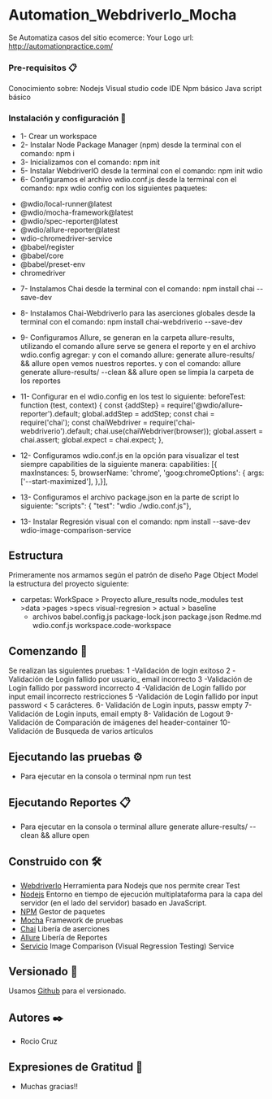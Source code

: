 # Automation_WebdriverIo_Mocha
Se Automatiza casos del sitio ecomerce: Your Logo
url: http://automationpractice.com/
### Pre-requisitos 📋
Conocimiento sobre:
Nodejs
Visual studio code IDE
Npm básico 
Java script básico
### Instalación y configuración 🔧
* 1- Crear un workspace
* 2- Instalar Node Package Manager (npm) desde la terminal con el comando: npm i  
* 3- Inicializamos  con el comando:  npm init
* 5- Instalar WebdriverIO desde la terminal con el comando: npm init wdio 
* 6- Configuramos el archivo wdio.conf.js desde la terminal con el comando: npx wdio config con los siguientes paquetes:
- @wdio/local-runner@latest
- @wdio/mocha-framework@latest
- @wdio/spec-reporter@latest
- @wdio/allure-reporter@latest
- wdio-chromedriver-service
- @babel/register
- @babel/core
- @babel/preset-env
- chromedriver
* 7- Instalamos Chai desde la terminal con el comando: npm install chai --save-dev
* 8- Instalamos Chai-WebdriverIo para las aserciones globales desde la terminal con el comando: npm install chai-webdriverio --save-dev
* 9- Configuramos Allure, se generan en  la carpeta allure-results, utilizando el comando allure serve se genera el reporte y en el archivo wdio.config agregar:
y con  el comando allure: generate allure-results/ && allure open  vemos nuestros reportes. y con el comando: allure generate allure-results/ --clean && allure open se limpia  la carpeta de los reportes
* 11- Configurar en el wdio.config en los test lo siguiente:
   beforeTest: function (test, context) {
        const {addStep} = require('@wdio/allure-reporter').default; 
        global.addStep = addStep;
        const chai = require('chai');
        const chaiWebdriver = require('chai-webdriverio').default;
        chai.use(chaiWebdriver(browser));
        global.assert = chai.assert;
        global.expect = chai.expect;
    },

* 12- Configuramos wdio.conf.js en la opción para visualizar el test siempre capabilities de la siguiente manera:
     capabilities: [{
        maxInstances: 5,
        browserName: 'chrome',
        'goog:chromeOptions': {
            args:['--start-maximized'], },}],
      
* 13- Configuramos el  archivo package.json en la parte de script lo siguiente:
     "scripts": { "test": "wdio ./wdio.conf.js"},

* 13- Instalar  Regresión visual con el comando: npm install --save-dev wdio-image-comparison-service

## Estructura 
Primeramente nos armamos según el patrón de diseño Page Object Model la estructura del proyecto siguiente:
* carpetas:
   WorkSpace > Proyecto
    allure_results
    node_modules
    test >data
         >pages
         >specs 
     visual-regresion > actual
                      > baseline          
    * archivos
    babel.config.js
    package-lock.json
    package.json
    Redme.md
    wdio.conf.js
    workspace.code-workspace

## Comenzando 🚀
Se realizan las siguientes pruebas:
1 -Validación  de login exitoso
2 -Validación  de Login fallido por usuario_ email incorrecto
3 -Validación  de Login fallido por password incorrecto
4 -Validación  de Login fallido por input  email incorrecto restricciones
5 -Validación  de Login fallido por input password < 5 carácteres.
6- Validación  de Login inputs, passw empty
7- Validación  de Login inputs, email empty
8- Validación  de  Logout
9- Validación  de Comparación de imágenes del header-container
10- Validación  de Busqueda de varios articulos 

## Ejecutando las pruebas ⚙️

* Para ejecutar en la consola o terminal
npm run test

## Ejecutando Reportes 📋

* Para ejecutar en la consola o terminal
 allure generate allure-results/ --clean && allure open

## Construido con 🛠️
* [WebdriverIo](https://webdriver.io/) Herramienta para Nodejs que nos permite crear Test
* [Nodejs](https://nodejs.org/es/) Entorno en tiempo de ejecución multiplataforma para la capa del servidor (en el lado del servidor) basado en JavaScript.
* [NPM](https://www.npmjs.com/) Gestor de paquetes 
* [Mocha](https://mochajs.org/) Framework de pruebas
* [Chai](https://www.chaijs.com/) Libería de aserciones
* [Allure](https://webdriver.io/docs/allure-reporter) Libería de Reportes
* [Servicio](https://webdriver.io/docs/wdio-image-comparison-service) Image Comparison (Visual Regression Testing) Service

## Versionado 📌

Usamos [Github](https://github.com/RoxiProyecto/WebdriverIo_Curse.git) para el versionado.

## Autores ✒️

* Rocio Cruz

## Expresiones de Gratitud 🎁

* Muchas gracias!!
